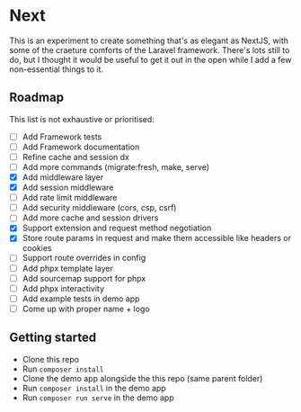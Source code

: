 # Next

This is an experiment to create something that's as elegant as NextJS, with some of the craeture comforts of the Laravel framework. There's lots still to do, but I thought it would be useful to get it out in the open while I add a few non-essential things to it.

## Roadmap

This list is not exhaustive or prioritised:

- [ ] Add Framework tests
- [ ] Add Framework documentation
- [ ] Refine cache and session dx
- [ ] Add more commands (migrate:fresh, make, serve)
- [x] Add middleware layer
- [x] Add session middleware
- [ ] Add rate limit middleware
- [ ] Add security middleware (cors, csp, csrf)
- [ ] Add more cache and session drivers
- [x] Support extension and request method negotiation
- [x] Store route params in request and make them accessible like headers or cookies
- [ ] Support route overrides in config
- [ ] Add phpx template layer
- [ ] Add sourcemap support for phpx
- [ ] Add phpx interactivity
- [ ] Add example tests in demo app
- [ ] Come up with proper name + logo

## Getting started

- Clone this repo
- Run `composer install`
- Clone the demo app alongside the this repo (same parent folder)
- Run `composer install` in the demo app
- Run `composer run serve` in the demo app
